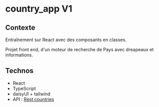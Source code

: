 # country_app V1

## Contexte

Entraînement sur React avec des composants en classes.

Projet front end, d'un moteur de recherche de Pays avec dreapeaux et informations.

## Technos

- React
- TypeScript
- daisyUI + tailwind
- API : [Rest countries](https://restcountries.com/#endpoints-name)